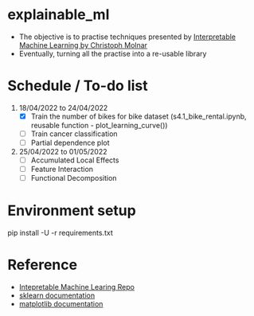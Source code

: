 # explainable_ml
* The objective is to practise techniques presented by [Interpretable Machine Learning by Christoph Molnar](https://christophm.github.io/interpretable-ml-book/)
* Eventually, turning all the practise into a re-usable library

# Schedule / To-do list
1. 18/04/2022 to 24/04/2022
   - [x] Train the number of bikes for bike dataset (s4.1_bike_rental.ipynb, reusable function - plot_learning_curve())
   - [ ] Train cancer classification
   - [ ] Partial dependence plot
2. 25/04/2022 to 01/05/2022
   - [ ] Accumulated Local Effects
   - [ ] Feature Interaction
   - [ ] Functional Decomposition

# Environment setup
pip install -U -r requirements.txt

# Reference
* [Intepretable Machine Learing Repo](https://github.com/christophM/interpretable-ml-book)
* [sklearn documentation](https://scikit-learn.org/stable/)
* [matplotlib documentation](https://matplotlib.org/)